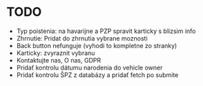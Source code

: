 # TODO
* Typ poistenia: na havarijne a PZP spravit karticky s blizsim info
* Zhrnutie: Pridat do zhrnutia vybrane moznosti
* Back button nefunguje (vyhodi to kompletne zo stranky)
* Karticky: zvyraznit vybranu
* Kontaktujte nas, O nas, GDPR
* Pridať kontrolu dátumu narodenia do vehicle owner
* Pridať kontrolu ŠPZ z databázy a pridať fetch po submite